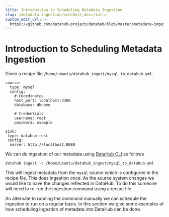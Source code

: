 ```yaml
---
title: Introduction to Scheduling Metadata Ingestion
slug: /metadata-ingestion/schedule_docs/intro
custom_edit_url: >-
  https://github.com/datahub-project/datahub/blob/master/metadata-ingestion/schedule_docs/intro.md
---
```


# Introduction to Scheduling Metadata Ingestion

Given a recipe file `/home/ubuntu/datahub_ingest/mysql_to_datahub.yml`.

```
source:
  type: mysql
  config:
    # Coordinates
    host_port: localhost:3306
    database: dbname

    # Credentials
    username: root
    password: example

sink:
 type: datahub-rest
 config:
  server: http://localhost:8080
```

We can do ingestion of our metadata using [DataHub CLI](../../docs/cli.md) as follows

```
datahub ingest -c /home/ubuntu/datahub_ingest/mysql_to_datahub.yml
```

This will ingest metadata from the `mysql` source which is configured in the recipe file. This does ingestion once. As the source system changes we would like to have the changes reflected in DataHub. To do this someone will need to re-run the ingestion command using a recipe file.

An alternate to running the command manually we can schedule the ingestion to run on a regular basis. In this section we give some examples of how scheduling ingestion of metadata into DataHub can be done.
